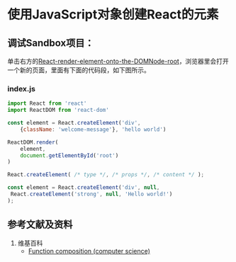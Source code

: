 # 使用JavaScript对象创建React的元素

## 调试Sandbox项目：
单击右方的[React-render-element-onto-the-DOMNode-root](https://codesandbox.io/s/react-render-element-onto-the-domnode-root-810s1?file=/src/index.js)，浏览器里会打开一个新的页面，里面有下面的代码段，如下图所示。

### index.js
```javascript
import React from 'react'
import ReactDOM from 'react-dom'

const element = React.createElement('div',
	{className: 'welcome-message'}, 'hello world')

ReactDOM.render(
	element,
	document.getElementById('root')
)
```

```javascript
React.createElement( /* type */, /* props */, /* content */ );
```

```javascript
const element = React.createElement('div', null,
 React.createElement('strong', null, 'Hello world!')
);
```

## 参考文献及资料

1. 维基百科
	- [Function composition (computer science)](https://en.wikipedia.org/wiki/Function_composition_(computer_science))

